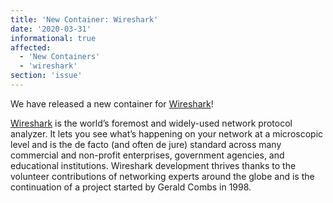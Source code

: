 ```yaml
---
title: 'New Container: Wireshark'
date: '2020-03-31'
informational: true
affected:
  - 'New Containers'
  - 'wireshark'
section: 'issue'
---
```

We have released a new container for [Wireshark](https://github.com/linuxserver/docker-wireshark)!

[Wireshark](https://www.wireshark.org/) is the world’s foremost and widely-used network protocol analyzer. It lets you see what’s happening on your network at a microscopic level and is the de facto (and often de jure) standard across many commercial and non-profit enterprises, government agencies, and educational institutions. Wireshark development thrives thanks to the volunteer contributions of networking experts around the globe and is the continuation of a project started by Gerald Combs in 1998. 